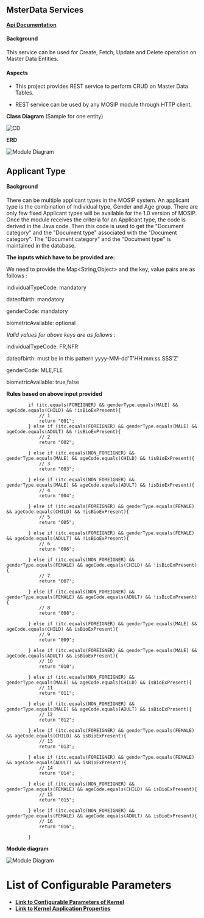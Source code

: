 ## MsterData Services
[**Api Documentation**](https://github.com/mosip/documentation/blob/1.1.0/docs/Common-APIs.md)
#### Background

This service can be used for Create, Fetch, Update and Delete operation on Master Data Entities.

#### Aspects



- This  project  provides REST service to perform CRUD on Master Data Tables.


- REST service can be used by any MOSIP module through HTTP client.




**Class Diagram** (Sample for one entity)

![CD](https://github.com/mosip/commons/blob/master/design/kernel/_images/kernel-masterdata-cd.png)


**ERD**

![Module Diagram](https://github.com/mosip/commons/blob/master/design/kernel/_images/kernel-masterdata-erd.png)


## Applicant Type

#### Background

There can be multiple applicant types in the MOSIP system. An applicant type is the combination of Individual type, Gender and Age group. There are only few fixed Applicant types will be available for the 1.0 version of MOSIP. Once the module receives the criteria for an Applicant type, the code is derived in the Java code. Then this code is used to get the "Document category" and the "Document type" associated with the "Document category". The "Document category" and the "Document type" is maintained in the database.


**The inputs which have to be provided are:**

We need to provide the Map<String,Object> and the key, value pairs are as follows :

individualTypeCode: mandatory

dateofbirth: mandatory

genderCode: mandatory

biometricAvailable: optional


*Valid values for above keys are as follows :*
 
individualTypeCode: FR,NFR

dateofbirth: must be in this pattern yyyy-MM-dd'T'HH:mm:ss.SSS'Z'

genderCode: MLE,FLE

biometricAvailable: true,false


**Rules based on above input provided**

```
		if (itc.equals(FOREIGNER) && genderType.equals(MALE) && ageCode.equals(CHILD) && !isBioExPresent){
			// 1
			return "001";
		} else if (itc.equals(FOREIGNER) && genderType.equals(MALE) && ageCode.equals(ADULT) && !isBioExPresent){
			// 2
			return "002";

		} else if (itc.equals(NON_FOREIGNER) && genderType.equals(MALE) && ageCode.equals(CHILD) && !isBioExPresent){
			// 3
			return "003";

		} else if (itc.equals(NON_FOREIGNER) && genderType.equals(MALE) && ageCode.equals(ADULT) && !isBioExPresent){
			// 4
			return "004";

		} else if (itc.equals(FOREIGNER) && genderType.equals(FEMALE) && ageCode.equals(CHILD) && !isBioExPresent){
			// 5
			return "005";

		} else if (itc.equals(FOREIGNER) && genderType.equals(FEMALE) && ageCode.equals(ADULT) && !isBioExPresent){
			// 6
			return "006";

		} else if (itc.equals(NON_FOREIGNER) && genderType.equals(FEMALE) && ageCode.equals(CHILD) && !isBioExPresent){
			// 7
			return "007";

		} else if (itc.equals(NON_FOREIGNER) && genderType.equals(FEMALE) && ageCode.equals(ADULT) && !isBioExPresent){
			// 8
			return "008";

		} else if (itc.equals(FOREIGNER) && genderType.equals(MALE) && ageCode.equals(CHILD) && isBioExPresent){
			// 9
			return "009";

		} else if (itc.equals(FOREIGNER) && genderType.equals(MALE) && ageCode.equals(ADULT) && isBioExPresent){
			// 10
			return "010";

		} else if (itc.equals(NON_FOREIGNER) && genderType.equals(MALE) && ageCode.equals(CHILD) && isBioExPresent){
			// 11
			return "011";

		} else if (itc.equals(NON_FOREIGNER) && genderType.equals(MALE) && ageCode.equals(ADULT) && isBioExPresent){
			// 12
			return "012";

		} else if (itc.equals(FOREIGNER) && genderType.equals(FEMALE) && ageCode.equals(CHILD) && isBioExPresent){
			// 13
			return "013";

		} else if (itc.equals(FOREIGNER) && genderType.equals(FEMALE) && ageCode.equals(ADULT) && isBioExPresent){
			// 14
			return "014";

		} else if (itc.equals(NON_FOREIGNER) && genderType.equals(FEMALE) && ageCode.equals(CHILD) && isBioExPresent){
			// 15
			return "015";

		} else if (itc.equals(NON_FOREIGNER) && genderType.equals(FEMALE) && ageCode.equals(ADULT) && isBioExPresent){
			// 16
			return "016";

		}
```

**Module diagram**



![Module Diagram](https://github.com/mosip/commons/blob/master/design/kernel/_images/kernel-applicanttype.jpg)



# List of Configurable Parameters
* [**Link to Configurable Parameters of Kernel**](https://github.com/mosip/mosip-config/blob/master/config-templates/kernel-env.properties)
* [**Link to Kernel Application Properties**](https://github.com/mosip/mosip-config/blob/master/config-templates/application-env.properties)

